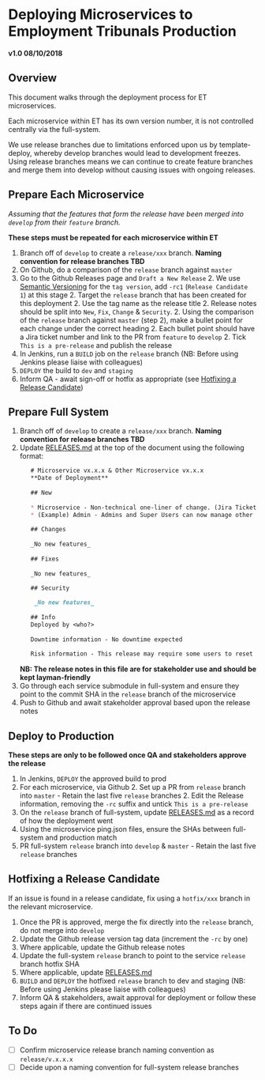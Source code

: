# Deploying Microservices to Employment Tribunals Production
**v1.0 08/10/2018**

## Overview

This document walks through the deployment process for ET microservices.

Each microservice within ET has its own version number, it is not controlled centrally via the full-system.

We use release branches due to limitations enforced upon us by template-deploy, whereby develop branches would lead to development freezes.
Using release branches means we can continue to create feature branches and merge them into develop without causing issues with ongoing releases.

## Prepare Each Microservice

_Assuming that the features that form the release have been merged into `develop` from their `feature` branch._

**These steps must be repeated for each microservice within ET**

1. Branch off of `develop` to create a `release/xxx` branch. **Naming convention for release branches TBD**
1. On Github, do a comparison of the `release` branch against `master`
1. Go to the Github Releases page and `Draft a New Release`
    2. We use [Semantic Versioning](https://semver.org/) for the `tag version`, add `-rc1` (`Release Candidate 1`) at this stage
    2. Target the `release` branch that has been created for this deployment
    2. Use the tag name as the release title
    2. Release notes should be split into `New`, `Fix`, `Change` & `Security`.
    2. Using the comparison of the `release` branch against `master` (step 2), make a bullet point for each change under the correct heading
    2. Each bullet point should have a Jira ticket number and link to the PR from `feature` to `develop`
    2. Tick `This is a pre-release` and publish the release
1. In Jenkins, run a `BUILD` job on the `release` branch (NB: Before using Jenkins please liaise with colleagues)
1. `DEPLOY` the build to `dev` and `staging`
1. Inform QA - await sign-off or hotfix as appropriate (see [Hotfixing a Release Candidate](#hotfixing-a-release-candidate))

## Prepare Full System

1. Branch off of `develop` to create a `release/xxx` branch. **Naming convention for release branches TBD**
1. Update [RELEASES.md](../releases.md) at the top of the document using the following format:
    ```markdown
       # Microservice vx.x.x & Other Microservice vx.x.x
       **Date of Deployment**
       
       ## New
       
       * Microservice - Non-technical one-liner of change. (Jira Ticket)
       * (Example) Admin - Admins and Super Users can now manage other users via the admin portal (RST-1314)
       
       ## Changes
       
       _No new features_
       
       ## Fixes
       
       _No new features_
    
       ## Security
        
        _No new features_
       
       ## Info
       Deployed by <who?>
       
       Downtime information - No downtime expected
       
       Risk information - This release may require some users to reset their password
    ```
    **NB: The release notes in this file are for stakeholder use and should be kept layman-friendly**
1. Go through each service submodule in full-system and ensure they point to the commit SHA in the `release` branch of the microservice
1. Push to Github and await stakeholder approval based upon the release notes

## Deploy to Production

**These steps are only to be followed once QA and stakeholders approve the release**

1. In Jenkins, `DEPLOY` the approved build to prod
1. For each microservice, via Github
    2. Set up a PR from `release` branch into `master` - Retain the last five `release` branches
    2. Edit the Release information, removing the `-rc` suffix and untick `This is a pre-release`
1. On the `release` branch of full-system, update [RELEASES.md](../releases.md) as a record of how the deployment went
1. Using the microservice ping.json files, ensure the SHAs between full-system and production match
1. PR full-system `release` branch into `develop` & `master` - Retain the last five `release` branches

## Hotfixing a Release Candidate

If an issue is found in a release candidate, fix using a `hotfix/xxx` branch in the relevant microservice.
1. Once the PR is approved, merge the fix directly into the `release` branch, do not merge into `develop`
1. Update the Github release version tag data (increment the `-rc` by one)
1. Where applicable, update the Github release notes
1. Update the full-system `release` branch to point to the service `release` branch hotfix SHA
1. Where applicable, update [RELEASES.md](../releases.md)
1. `BUILD` and `DEPLOY` the hotfixed `release` branch to dev and staging (NB: Before using Jenkins please liaise with colleagues)
1. Inform QA & stakeholders, await approval for deployment or follow these steps again if there are continued issues

## To Do

- [ ] Confirm microservice release branch naming convention as `release/v.x.x.x`
- [ ] Decide upon a naming convention for full-system release branches